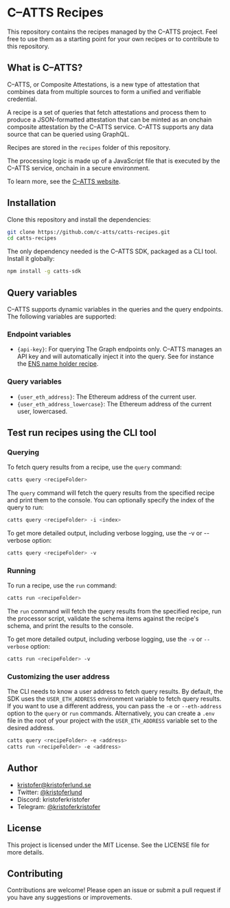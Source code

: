 # C–ATTS Recipes

This repository contains the recipes managed by the C–ATTS project. Feel free to use them as a starting point for your own recipes or to contribute to this repository.

## What is C–ATTS?

C–ATTS, or Composite Attestations, is a new type of attestation that combines data from multiple sources to form a unified and verifiable credential.

A recipe is a set of queries that fetch attestations and process them to produce a JSON-formatted attestation that can be minted as an onchain composite attestation by the C–ATTS service. C–ATTS supports any data source that can be queried using GraphQL. 

Recipes are stored in the `recipes` folder of this repository. 

The processing logic is made up of a JavaScript file that is executed by the C–ATTS service, onchain in a secure environment.

To learn more, see the [C–ATTS website](https://catts.run).

## Installation

Clone this repository and install the dependencies:

```bash
git clone https://github.com/c-atts/catts-recipes.git
cd catts-recipes
```

The only dependency needed is the C–ATTS SDK, packaged as a CLI tool. Install it globally:

```bash
npm install -g catts-sdk
```

## Query variables

C–ATTS supports dynamic variables in the queries and the query endpoints. The following variables are supported:

### Endpoint variables

- `{api-key}`: For querying The Graph endpoints only. C–ATTS manages an API key and will automatically inject it into the query. See for instance the [ENS name holder recipe](https://github.com/c-atts/catts-recipes/blob/main/recipes/ens_name_holder/recipe.json).

### Query variables

- `{user_eth_address}`: The Ethereum address of the current user.
- `{user_eth_address_lowercase}`: The Ethereum address of the current user, lowercased.

## Test run recipes using the CLI tool

### Querying

To fetch query results from a recipe, use the `query` command:

```bash
catts query <recipeFolder>
```

The `query` command will fetch the query results from the specified recipe and print them to the console. You can optionally specify the index of the query to run:

```bash
catts query <recipeFolder> -i <index>
```

To get more detailed output, including verbose logging, use the -v or --verbose option:

```bash
catts query <recipeFolder> -v
```

### Running

To run a recipe, use the `run` command:

```bash
catts run <recipeFolder>
```

The `run` command will fetch the query results from the specified recipe, run the processor script, validate the schema items against the recipe's schema, and print the results to the console.

To get more detailed output, including verbose logging, use the `-v` or `--verbose` option:

```bash
catts run <recipeFolder> -v
```

### Customizing the user address

The CLI needs to know a user address to fetch query results. By default, the SDK uses the `USER_ETH_ADDRESS` environment variable to fetch query results. If you want to use a different address, you can pass the `-e` or `--eth-address` option to the `query` or `run` commands. Alternatively, you can create a `.env` file in the root of your project with the `USER_ETH_ADDRESS` variable set to the desired address.

```bash
catts query <recipeFolder> -e <address>
catts run <recipeFolder> -e <address>
```

## Author

- [kristofer@kristoferlund.se](mailto:kristofer@kristoferlund.se)
- Twitter: [@kristoferlund](https://twitter.com/kristoferlund)
- Discord: kristoferkristofer
- Telegram: [@kristoferkristofer](https://t.me/kristoferkristofer)

## License

This project is licensed under the MIT License. See the LICENSE file for more details.

## Contributing

Contributions are welcome! Please open an issue or submit a pull request if you have any suggestions or improvements.
